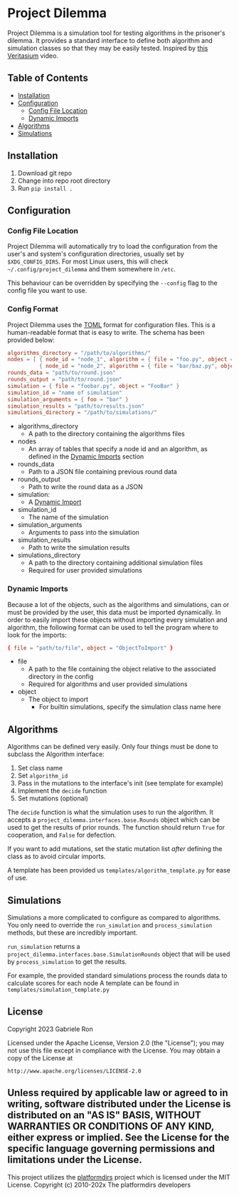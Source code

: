 # Project Dilemma
Project Dilemma is a simulation tool for testing algorithms in the prisoner's dilemma.
It provides a standard interface to define both algorithm and simulation classes so that they may be easily tested.
Inspired by [this Veritasium](https://youtu.be/mScpHTIi-kM?si=7pe8XjmjjWLhMup6) video.

## Table of Contents
* [Installation](#installation)
* [Configuration](#configuration)
  * [Config File Location](#config-file-location)
  * [Dynamic Imports](#dynamic-imports)
* [Algorithms](#algorithms)
* [Simulations](#simulations)

## Installation
1. Download git repo
2. Change into repo root directory
3. Run `pip install .`

## Configuration
### Config File Location
Project Dilemma will automatically try to load the configuration from the user's and system's configuration directories,
usually set by `$XDG_CONFIG_DIRS`. For most Linux users, this will check `~/.config/project_dilemma` and them somewhere
in `/etc`.

This behaviour can be overridden by specifying the `--config` flag to the config file you want to use.
### Config Format
Project Dilemma uses the [TOML](https://toml.io/) format for configuration files.
This is a human-readable format that is easy to write.
The schema has been provided below:

```toml
algorithms_directory = "/path/to/algorithms/"
nodes = [ { node_id = "node_1", algorithm = { file = "foo.py", object = "Foo" } },
          { node_id = "node_2", algorithm = { file = "bar/baz.py", object = "Baz" } } ]
rounds_data = "path/to/round.json"
rounds_output = "path/to/round.json"
simulation = { file = "foobar.py", object = "FooBar" }
simulation_id = "name of simulation"
simulation_arguments = { foo = "bar" }
simulation_results = "path/to/results.json"
simulations_directory = "/path/to/simulations/"
```

* algorithms_directory
  * A path to the directory containing the algorithms files
* nodes
  * An array of tables that specify a node id and an algorithm, as defined in the [Dynamic Imports](#dynamic-imports)
section
* rounds_data
  * Path to a JSON file containing previous round data
* rounds_output
  * Path to write the round data as a JSON
* simulation:
  * A [Dynamic Import](#dynamic-imports)
* simulation_id
  * The name of the simulation
* simulation_arguments
  * Arguments to pass into the simulation
* simulation_results
  * Path to write the simulation results
* simulations_directory
  * A path to the directory containing additional simulation files
  * Required for user provided simulations

### Dynamic Imports
Because a lot of the objects, such as the algorithms and simulations, can or must be provided by the user, this data
must be imported dynamically.
In order to easily import these objects without importing every simulation and algorithm, the following format can be
used to tell the program where to look for the imports:

```toml
{ file = "path/to/file", object = "ObjectToImport" }
```

* file
  * A path to the file containing the object relative to the associated directory in the config
  * Required for algorithms and user provided simulations
* object
  * The object to import
    * For builtin simulations, specify the simulation class name here

## Algorithms
Algorithms can be defined very easily.
Only four things must be done to subclass the Algorithm interface:
1. Set class name
2. Set `algorithm_id`
3. Pass in the mutations to the interface's init (see template for example)
4. Implement the `decide` function
5. Set mutations (optional)

The `decide` function is what the simulation uses to run the algorithm.
It accepts a `project_dilemma.interfaces.base.Rounds` object which can be used to get the results of prior rounds.
The function should return `True` for cooperation, and `False` for defection.

If you want to add mutations, set the static mutation list *after* defining the class as to avoid circular imports.

A template has been provided us `templates/algorithm_template.py` for ease of use.

## Simulations
Simulations a more complicated to configure as compared to algorithms.
You only need to override the `run_simulation` and `process_simulation` methods, but these are incredibly important.

`run_simulation` returns a `project_dilemma.interfaces.base.SimulationRounds` object that will be used by
`process_simulation` to get the results.

For example, the provided standard simulations process the rounds data to calculate scores for each node
A template can be found in `templates/simulation_template.py`

## License
Copyright 2023 Gabriele Ron

Licensed under the Apache License, Version 2.0 (the "License");
you may not use this file except in compliance with the License.
You may obtain a copy of the License at

    http://www.apache.org/licenses/LICENSE-2.0

Unless required by applicable law or agreed to in writing, software
distributed under the License is distributed on an "AS IS" BASIS,
WITHOUT WARRANTIES OR CONDITIONS OF ANY KIND, either express or implied.
See the License for the specific language governing permissions and
limitations under the License.
---
This project utilizes the [platformdirs](https://github.com/platformdirs/platformdirs) project which is licensed under the MIT License.
Copyright (c) 2010-202x The platformdirs developers